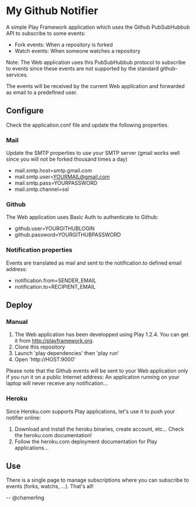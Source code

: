 # My Github Notifier

A simple Play Framework application which uses the Github PubSubHubbub API to subscribe to some events:

- Fork events: When a repository is forked
- Watch events: When someone watches a repository

Note: The Web application uses this PubSubHubbub protocol to subscribe to events since these events are not supported by the standard github-services.

The events will be received by the current Web application and forwarded as email to a predefined user.

## Configure

Check the application.conf file and update the following properties.

### Mail

Update the SMTP properties to use your SMTP server (gmail works well since you will not be forked thousand times a day)

- mail.smtp.host=smtp.gmail.com
- mail.smtp.user=YOURMAIL@gmail.com
- mail.smtp.pass=YOURPASSWORD
- mail.smtp.channel=ssl

### Github

The Web application uses Basic Auth to authenticate to Github:

- github.user=YOURGITHUBLOGIN
- github.password=YOURGITHUBPASSWORD

### Notification properties

Events are translated as mail and sent to the notification.to defined email address:

- notification.from=SENDER_EMAIL
- notification.to=RECIPIENT_EMAIL

## Deploy
### Manual

1. The Web application has been developped using Play 1.2.4. You can get it from http://playframework.org.
2. Clone this repository
3. Launch 'play dependencies' then 'play run'
4. Open 'http://HOST:9000'

Please note that the Github events will be sent to your Web application only if you run it on a public Internet address: An application running on your laptop will never receive any notification...

### Heroku

Since Heroku.com supports Play applications, let's use it to push your notifier online:

1. Download and install the heroku binaries, create account, etc... Check the heroku.com documentation!
2. Follow the heroku.com deployment documentation for Play applications...

## Use

There is a single page to manage subscriptions where you can subscribe to events (forks, watchs, ...). That's all!


--
@chamerling  

